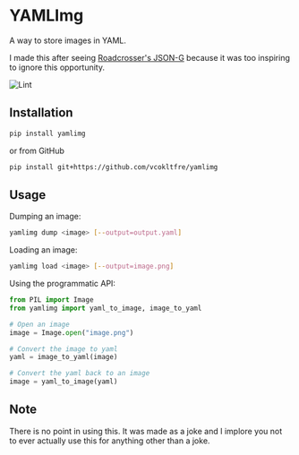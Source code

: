 # YAMLImg

A way to store images in YAML.

I made this after seeing [Roadcrosser's JSON-G](https://github.com/Roadcrosser/JSON-G) because it was too inspiring to ignore this opportunity.

![Lint](https://github.com/vcokltfre/yamlimg/actions/workflows/lint.yml/badge.svg)

## Installation

```sh
pip install yamlimg
```

or from GitHub

```sh
pip install git+https://github.com/vcokltfre/yamlimg
```

## Usage

Dumping an image:

```sh
yamlimg dump <image> [--output=output.yaml]
```

Loading an image:

```sh
yamlimg load <image> [--output=image.png]
```

Using the programmatic API:

```py
from PIL import Image
from yamlimg import yaml_to_image, image_to_yaml

# Open an image
image = Image.open("image.png")

# Convert the image to yaml
yaml = image_to_yaml(image)

# Convert the yaml back to an image
image = yaml_to_image(yaml)
```

## Note

There is no point in using this. It was made as a joke and I implore you not to ever actually use this for anything other than a joke.
